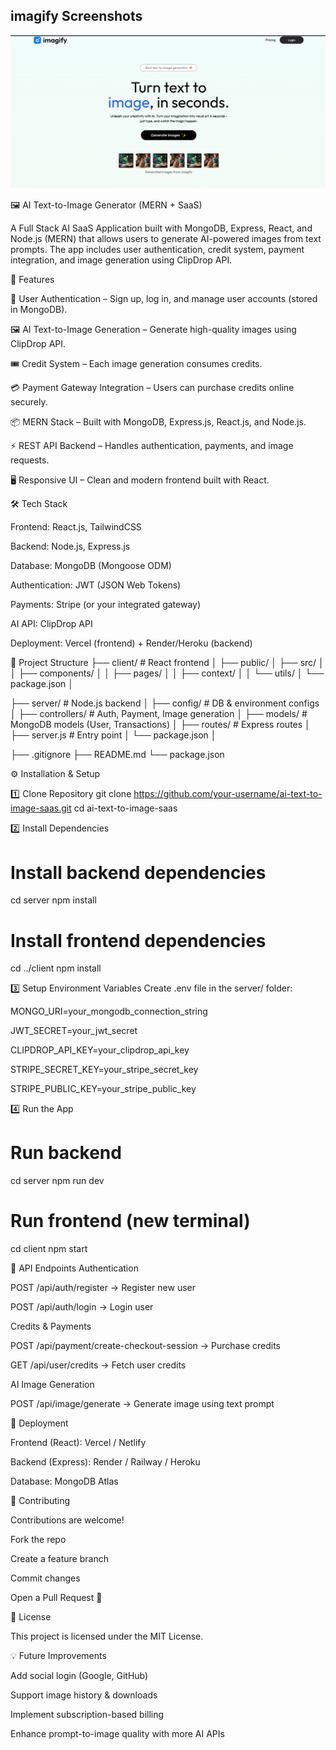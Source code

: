 ## imagify Screenshots

![Home Page](./client/public/home.png)

🖼️ AI Text-to-Image Generator (MERN + SaaS)

A Full Stack AI SaaS Application built with MongoDB, Express, React, and Node.js (MERN) that allows users to generate AI-powered images from text prompts.
The app includes user authentication, credit system, payment integration, and image generation using ClipDrop API.

🚀 Features

🔐 User Authentication – Sign up, log in, and manage user accounts (stored in MongoDB).

🖼️ AI Text-to-Image Generation – Generate high-quality images using ClipDrop API.

🎟️ Credit System – Each image generation consumes credits.

💳 Payment Gateway Integration – Users can purchase credits online securely.

📦 MERN Stack – Built with MongoDB, Express.js, React.js, and Node.js.

⚡ REST API Backend – Handles authentication, payments, and image requests.

🖥️ Responsive UI – Clean and modern frontend built with React.

🛠️ Tech Stack

Frontend: React.js, TailwindCSS

Backend: Node.js, Express.js

Database: MongoDB (Mongoose ODM)

Authentication: JWT (JSON Web Tokens)

Payments: Stripe (or your integrated gateway)

AI API: ClipDrop API

Deployment: Vercel (frontend) + Render/Heroku (backend)

📂 Project Structure
├── client/           # React frontend
│   ├── public/
│   ├── src/
│   │   ├── components/
│   │   ├── pages/
│   │   ├── context/
│   │   └── utils/
│   └── package.json
│

├── server/           # Node.js backend
│   ├── config/       # DB & environment configs
│   ├── controllers/  # Auth, Payment, Image generation
│   ├── models/       # MongoDB models (User, Transactions)
│   ├── routes/       # Express routes
│   ├── server.js     # Entry point
│   └── package.json
│

├── .gitignore
├── README.md
└── package.json

⚙️ Installation & Setup

1️⃣ Clone Repository
git clone https://github.com/your-username/ai-text-to-image-saas.git
cd ai-text-to-image-saas

2️⃣ Install Dependencies
# Install backend dependencies
cd server
npm install

# Install frontend dependencies
cd ../client
npm install

3️⃣ Setup Environment Variables
Create .env file in the server/ folder:

MONGO_URI=your_mongodb_connection_string

JWT_SECRET=your_jwt_secret

CLIPDROP_API_KEY=your_clipdrop_api_key

STRIPE_SECRET_KEY=your_stripe_secret_key

STRIPE_PUBLIC_KEY=your_stripe_public_key

4️⃣ Run the App
# Run backend
cd server
npm run dev

# Run frontend (new terminal)
cd client
npm start

🧪 API Endpoints
Authentication

POST /api/auth/register → Register new user

POST /api/auth/login → Login user

Credits & Payments

POST /api/payment/create-checkout-session → Purchase credits

GET /api/user/credits → Fetch user credits

AI Image Generation

POST /api/image/generate → Generate image using text prompt

📌 Deployment

Frontend (React): Vercel / Netlify

Backend (Express): Render / Railway / Heroku

Database: MongoDB Atlas

🤝 Contributing

Contributions are welcome!

Fork the repo

Create a feature branch

Commit changes

Open a Pull Request 🚀

📜 License

This project is licensed under the MIT License.

💡 Future Improvements

Add social login (Google, GitHub)

Support image history & downloads

Implement subscription-based billing

Enhance prompt-to-image quality with more AI APIs
